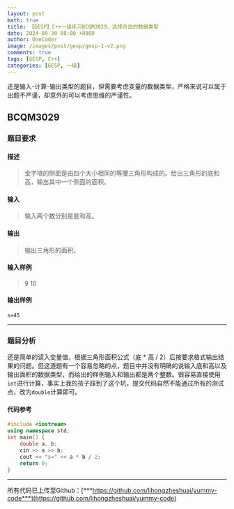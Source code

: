 ```yaml
---
layout: post
math: true
title: 【GESP】C++一级练习BCQM3029，选择合适的数据类型
date: 2024-09-30 08:00 +0800
author: OneCoder
image: /images/post/gesp/gesp-1-v2.png
comments: true
tags: [GESP, C++]
categories: [GESP, 一级]
---
```

还是输入-计算-输出类型的题目，但需要考虑变量的数据类型，严格来说可以属于出题不严谨，却意外的可以考虑思维的严谨性。

<!--more-->

## BCQM3029

### 题目要求

#### 描述

>金字塔的侧面是由四个大小相同的等腰三角形构成的。给出三角形的底和高，输出其中一个侧面的面积。

#### 输入

>输入两个数分别是底和高。

#### 输出

>输出三角形的面积。

#### 输入样例

>9 10

#### 输出样例

```console
s=45
```

---

### 题目分析

还是简单的读入变量值，根据三角形面积公式（底 * 高 / 2）后按要求格式输出结果的问题。但这道题有一个容易忽略的点，题目中并没有明确的说输入底和高以及输出面积的数据类型，而给出的样例输入和输出都是两个整数。很容易直接使用`int`进行计算，事实上我的孩子踩到了这个坑，提交代码自然不能通过所有的测试点，改为`double`计算即可。

#### 代码参考

```cpp
#include <iostream>
using namespace std;
int main() {
    double a, b;
    cin >> a >> b;
    cout << "s=" << a * b / 2;
    return 0;
}
```

---

所有代码已上传至Github：[***https://github.com/lihongzheshuai/yummy-code***](https://github.com/lihongzheshuai/yummy-code)
